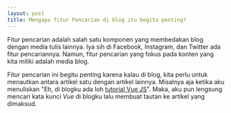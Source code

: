 ```yaml
--- 
layout: post
title: Mengapa fitur Pencarian di blog itu begitu penting?
--- 
```


Fitur pencarian adalah salah satu komponen yang membedakan blog dengan media tulis lainnya. Iya sih di Facebook, Instagram, dan Twitter ada fitur pencariannya. Namun, fitur pencarian yang fokus pada konten yang kita miliki adalah media blog.

Fitur pencarian ini begitu penting karena kalau di blog, kita perlu untuk menautkan antara artikel satu dengan artikel lainnya. Misalnya aja ketika aku menuliskan "Eh, di blogku ada loh [tutorial Vue JS](/tutorial-vue-js)". Maka, aku pun lengsung mencari kata kunci _Vue_ di blogku lalu membuat tautan ke artikel yang dimaksud.